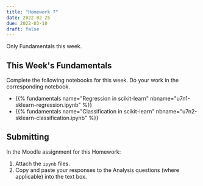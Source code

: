 ```yaml
---
title: "Homework 7"
date: 2022-02-25
due: 2022-03-10
draft: false
---
```


Only Fundamentals this week.

## This Week's Fundamentals

Complete the following notebooks for this week. Do your work in the corresponding notebook.

- {{% fundamentals name="Regression in scikit-learn" nbname="u7n1-sklearn-regression.ipynb" %}}
- {{% fundamentals name="Classification in scikit-learn" nbname="u7n2-sklearn-classification.ipynb" %}}

## Submitting

In the Moodle assignment for this Homework:

1. Attach the `ipynb` files.
2. Copy and paste your responses to the Analysis questions (where applicable) into the text box.

<!--

**Outcome**: Excellent!
**Outcome**: Meets expectations.
**Outcome**: needs Revision.

## Regression

- looks good!
- `X` is the independent variables, `y` the dependent. (this terminology is more common in a statistics setting)
- in ML, we call the columns of `X` the *features* or *predictors*, and `y` the *target*.
- Nice that you looked at the MSE and MAE.
- The parallel lines are *contours* of the prediction, which is actually smooth (in fact, too smooth.)
- Why might the RF give lines like the tree, but less sharp lines? Answer: it's the average of a bunch of trees, each of which has those sharp lines, but different ones.

## Classification

- great!
- (Revise) oops: *accuracy* is good if it's *high*, so logistic regression is *worst*.
- This affects your answer to Q4 also.
- remember that the log loss (cross-entropy) considers not just the classifier's decision but the *confidence* of that decision. The decision tree was **confidently wrong** so it got high log loss.
- The decision tree was the classifier that *overfit*. It does really well on the training set but overly relied on happenstance features of that training set.
- The logistic regression *underfit*: it was not able to capture meaningful patterns even in the training set.


-->